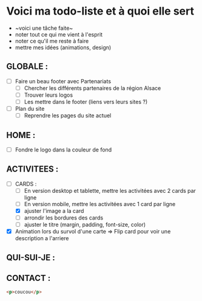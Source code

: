 # Voici ma todo-liste et à quoi elle sert

- ~voici une tâche faite~
- noter tout ce qui me vient à l'esprit
- noter ce qu'il me reste à faire
- mettre mes idées (animations, design)

## GLOBALE :

- [ ] Faire un beau footer avec Partenariats
  - [ ] Chercher les différents partenaires de la région Alsace
  - [ ] Trouver leurs logos
  - [ ] Les mettre dans le footer (liens vers leurs sites ?)
- [ ] Plan du site
  - [ ] Reprendre les pages du site actuel

## HOME :

- [ ] Fondre le logo dans la couleur de fond

## ACTIVITEES :

- [ ] CARDS :
  - [ ] En version desktop et tablette, mettre les activitées avec 2 cards par ligne
  - [ ] En version mobile, mettre les activitées avec 1 card par ligne
  - [x] ajuster l'image a la card
  - [ ] arrondir les bordures des cards
  - [ ] ajuster le titre (margin, padding, font-size, color)
- [x] Animation lors du survol d'une carte => Flip card pour voir une description a l'arriere

## QUI-SUI-JE :

## CONTACT :

```html
<p>coucou</p>
```
